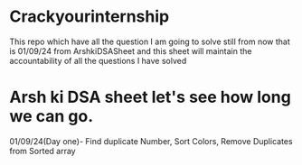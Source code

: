 # Crackyourinternship
This repo which have all the question I am going to solve still from now that is 01/09/24 from ArshkiDSASheet and this sheet will maintain the accountability of all the questions I have solved
# Arsh ki DSA sheet let's see how long we can go.
01/09/24(Day one)-
          Find duplicate Number,
          Sort Colors,
          Remove Duplicates from Sorted array
